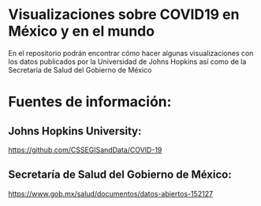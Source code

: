 # Visualizaciones sobre COVID19 en México y en el mundo

En el repositorio podrán encontrar cómo hacer algunas visualizaciones con los datos publicados por la Universidad de Johns Hopkins así como de la Secretaría de Salud del Gobierno de México

# Fuentes de información:

## Johns Hopkins University: 
https://github.com/CSSEGISandData/COVID-19

## Secretaría de Salud del Gobierno de México:
https://www.gob.mx/salud/documentos/datos-abiertos-152127
